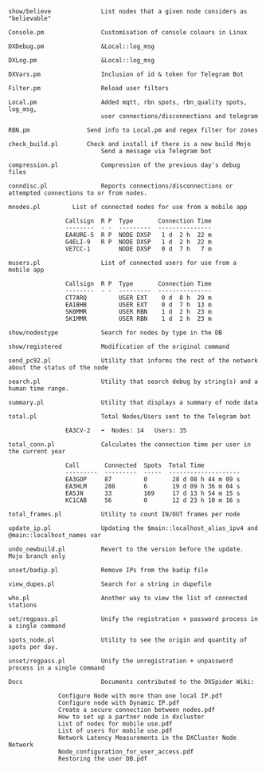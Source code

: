     show/believe              List nodes that a given node considers as "believable"

    Console.pm                Customisation of console colours in Linux

    DXDebug.pm                &Local::log_msg

    DXLog.pm                  &Local::log_msg

    DXVars.pm                 Inclusion of id & token for Telegram Bot

    Filter.pm                 Reload user filters

    Local.pm                  Added mqtt, rbn spots, rbn_quality spots, log_msg,
                              user connections/disconnections and telegram

    RBN.pm		          Send info to Local.pm and regex filter for zones

    check_build.pl		  Check and install if there is a new build Mojo
                              Send a message via Telegram bot
			      
    compression.pl            Compression of the previous day's debug files

    conndisc.pl               Reports connections/disconnections or attempted connections to or from nodes.
    
    mnodes.pl		  List of connected nodes for use from a mobile app

					Callsign  R P  Type       Connection Time
					--------  - -  ---------  ---------------
					EA4URE-5  R P  NODE DXSP   1 d  2 h  22 m
					G4ELI-9   R P  NODE DXSP   1 d  2 h  22 m
					VE7CC-1        NODE DXSP   0 d  7 h   7 m

    musers.pl                 List of connected users for use from a mobile app

					Callsign  R P  Type       Connection Time
					--------  - -  ---------  ---------------
					CT7ARQ         USER EXT    0 d  8 h  29 m
					EA1BHB         USER EXT    0 d  7 h  13 m
					SK0MMR         USER RBN    1 d  2 h  23 m
					SK1MMR         USER RBN    1 d  2 h  23 m

    show/nodestype            Search for nodes by type in the DB

    show/registered           Modification of the original command

    send_pc92.pl              Utility that informs the rest of the network about the status of the node

    search.pl                 Utility that search debug by string(s) and a human time range.
    
    summary.pl                Utility that displays a summary of node data
    
    total.pl                  Total Nodes/Users sent to the Telegram bot

					EA3CV-2   ➡️  Nodes: 14   Users: 35

    total_conn.pl             Calculates the connection time per user in the current year

					Call       Connected  Spots  Total Time
					---------  ---------  -----  --------------------
					EA3GOP     87         0       28 d 08 h 44 m 09 s
					EA3HLM     288        6       19 d 09 h 36 m 04 s
					EA5JN      33         169     17 d 13 h 54 m 15 s
					KC1CAB     56         0       12 d 23 h 10 m 16 s
     
    total_frames.pl           Utility to count IN/OUT frames per node

    update_ip.pl              Updating the $main::localhost_alias_ipv4 and @main::localhost_names var

    undo_newbuild.pl          Revert to the version before the update. Mojo branch only

    unset/badip.pl            Remove IPs from the badip file

    view_dupes.pl             Search for a string in dupefile  

    who.pl                    Another way to view the list of connected stations

    set/regpass.pl            Unify the registration + password process in a single command

    spots_node.pl             Utility to see the origin and quantity of spots per day.

    unset/regpass.pl          Unify the unregistration + unpassword process in a single command

    Docs                      Documents contributed to the DXSpider Wiki:

				  Configure Node with more than one local IP.pdf
				  Configure node with Dynamic IP.pdf
				  Create a secure connection between nodes.pdf
				  How to set up a partner node in dxcluster
				  List of nodes for mobile use.pdf
				  List of users for mobile use.pdf
				  Network Latency Measurements in the DXCluster Node Network
				  Node_configuration_for_user_access.pdf
				  Restoring the user DB.pdf

